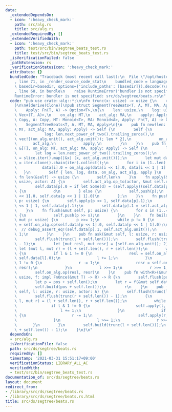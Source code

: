 ```yaml
---
data:
  _extendedDependsOn:
  - icon: ':heavy_check_mark:'
    path: src/alg.rs
    title: src/alg.rs
  _extendedRequiredBy: []
  _extendedVerifiedWith:
  - icon: ':heavy_check_mark:'
    path: test/src/bin/segtree_beats_test.rs
    title: test/src/bin/segtree_beats_test.rs
  _isVerificationFailed: false
  _pathExtension: rs
  _verificationStatusIcon: ':heavy_check_mark:'
  attributes: {}
  bundledCode: "Traceback (most recent call last):\n  File \"/opt/hostedtoolcache/Python/3.9.4/x64/lib/python3.9/site-packages/onlinejudge_verify/documentation/build.py\"\
    , line 71, in _render_source_code_stat\n    bundled_code = language.bundle(stat.path,\
    \ basedir=basedir, options={'include_paths': [basedir]}).decode()\n  File \"/opt/hostedtoolcache/Python/3.9.4/x64/lib/python3.9/site-packages/onlinejudge_verify/languages/user_defined.py\"\
    , line 68, in bundle\n    raise RuntimeError('bundler is not specified: {}'.format(path.as_posix()))\n\
    RuntimeError: bundler is not specified: src/ds/segtree/beats.rs\n"
  code: "pub use crate::alg::*;\n\nfn trunc(x: usize) -> usize {\n    x >> x.trailing_zeros()\n\
    }\n\n#[derive(Clone)]\npub struct SegmentTreeBeats<T, A, MT, MA, Apply>\nwhere\n\
    \    Apply: Fn(T, A) -> Option<T>,\n{\n    len: usize,\n    log: u32,\n    data:\
    \ Vec<(T, A)>,\n    on_alg: MT,\n    act_alg: MA,\n    apply: Apply,\n}\n\nimpl<T:\
    \ Copy, A: Copy, MT: Monoid<T>, MA: Monoid<A>, Apply: Fn(T, A) -> Option<T>>\n\
    \    SegmentTreeBeats<T, A, MT, MA, Apply>\n{\n    pub fn new(len: usize, on_alg:\
    \ MT, act_alg: MA, apply: Apply) -> Self {\n        Self {\n            len,\n\
    \            log: len.next_power_of_two().trailing_zeros(),\n            data:\
    \ vec![(on_alg.unit(), act_alg.unit()); len * 2],\n            on_alg,\n     \
    \       act_alg,\n            apply,\n        }\n    }\n    pub fn from_slice(slice:\
    \ &[T], on_alg: MT, act_alg: MA, apply: Apply) -> Self {\n        let len = slice.len();\n\
    \        let log = len.next_power_of_two().trailing_zeros();\n        let iter\
    \ = slice.iter().map(|&x| (x, act_alg.unit()));\n        let mut data: Vec<_>\
    \ = iter.clone().chain(iter).collect();\n        for i in (1..len).rev() {\n \
    \           data[i].0 = on_alg.op(data[i << 1].0, data[i << 1 | 1].0);\n     \
    \   }\n        Self { len, log, data, on_alg, act_alg, apply }\n    }\n    pub\
    \ fn len(&self) -> usize {\n        self.len\n    }\n    fn apply(&mut self, p:\
    \ usize, actor: A) {\n        self.act_alg.op_to(actor, &mut self.data[p].1);\n\
    \        self.data[p].0 = if let Some(d) = (self.apply)(self.data[p].0, actor)\
    \ {\n            d\n        } else {\n            self.push(p);\n            self.on_alg.op(self.data[p\
    \ << 1].0, self.data[p << 1 | 1].0)\n        };\n    }\n    fn push(&mut self,\
    \ p: usize) {\n        self.apply(p << 1, self.data[p].1);\n        self.apply(p\
    \ << 1 | 1, self.data[p].1);\n        self.data[p].1 = self.act_alg.unit();\n\
    \    }\n    fn flush(&mut self, p: usize) {\n        for s in (1..=self.log).rev()\
    \ {\n            self.push(p >> s);\n        }\n    }\n    fn build(&mut self,\
    \ mut p: usize) {\n        p >>= 1;\n        while p != 0 {\n            self.data[p].0\
    \ = self.on_alg.op(self.data[p << 1].0, self.data[p << 1 | 1].0);\n          \
    \  // debug_assert_eq!(self.data[p].1, self.act_alg.unit());\n            p >>=\
    \ 1;\n        }\n    }\n    pub fn ask(&mut self, l: usize, r: usize) -> T {\n\
    \        self.flush(trunc(l + self.len()));\n        self.flush(trunc(r + self.len())\
    \ - 1);\n        let [mut resl, mut resr] = [self.on_alg.unit(); 2];\n       \
    \ let (mut l, mut r) = (l + self.len(), r + self.len());\n        while l < r\
    \ {\n            if l & 1 != 0 {\n                resl = self.on_alg.op(resl,\
    \ self.data[l].0);\n                l += 1;\n            }\n            if r &\
    \ 1 != 0 {\n                r -= 1;\n                resr = self.on_alg.op(self.data[r].0,\
    \ resr);\n            }\n            l >>= 1;\n            r >>= 1;\n        }\n\
    \        self.on_alg.op(resl, resr)\n    }\n    pub fn with<R>(&mut self, pos:\
    \ usize, f: impl FnOnce(&mut T) -> R) -> R {\n        self.flush(pos + self.len());\n\
    \        let p = pos + self.len();\n        let r = f(&mut self.data[p].0);\n\
    \        self.build(pos + self.len());\n        r\n    }\n    pub fn act_over(&mut\
    \ self, l: usize, r: usize, actor: A) {\n        self.flush(trunc(l + self.len()));\n\
    \        self.flush(trunc(r + self.len()) - 1);\n        {\n            let (mut\
    \ l, mut r) = (l + self.len(), r + self.len());\n            while l < r {\n \
    \               if l & 1 != 0 {\n                    self.apply(l, actor);\n \
    \                   l += 1;\n                }\n                if r & 1 != 0\
    \ {\n                    r -= 1;\n                    self.apply(r, actor);\n\
    \                }\n                l >>= 1;\n                r >>= 1;\n     \
    \       }\n        }\n        self.build(trunc(l + self.len()));\n        self.build(trunc(r\
    \ + self.len()) - 1);\n    }\n}\n"
  dependsOn:
  - src/alg.rs
  isVerificationFile: false
  path: src/ds/segtree/beats.rs
  requiredBy: []
  timestamp: '2021-03-31 15:51:17+09:00'
  verificationStatus: LIBRARY_ALL_AC
  verifiedWith:
  - test/src/bin/segtree_beats_test.rs
documentation_of: src/ds/segtree/beats.rs
layout: document
redirect_from:
- /library/src/ds/segtree/beats.rs
- /library/src/ds/segtree/beats.rs.html
title: src/ds/segtree/beats.rs
---
```

